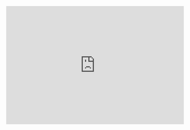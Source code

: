 
<iframe width="480" height="320" src="https://gather.substack.com/embed" frameborder="0" scrolling="no"></iframe>

